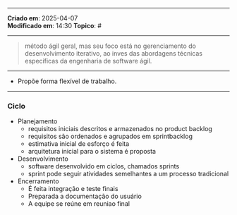 ***
**Criado em**: 2025-04-07  
**Modificado em**: 14:30
**Topico**: #
***
> método ágil geral, mas seu foco está no gerenciamento do desenvolvimento iterativo, ao inves das abordagens técnicas específicas da engenharia de software ágil.
***
- Propõe forma flexível de trabalho.
***
### Ciclo
- Planejamento
	- requisitos iniciais descritos e armazenados no product backlog
	- requisitos são ordenados e agrupados em sprintbacklog
	- estimativa inicial de esforço é feita
	- arquitetura inicial para o sistema é proposta
- Desenvolvimento 
	- software desenvolvido em ciclos, chamados sprints
	- sprint pode seguir atividades semelhantes a um processo tradicional
- Encerramento
	- É feita integração e teste finais
	- Preparada a documentação do usuário
	- A equipe se reúne em reuniao final
